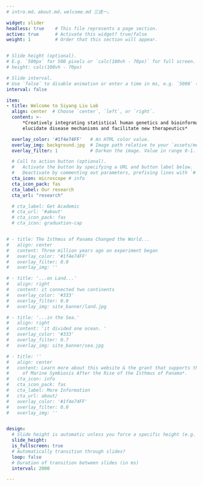 ```yaml
---
# intro.md，about.md，welcome.md 三选一。

widget: slider 
headless: true    # This file represents a page section.
active: true      # Activate this widget? true/false
weight: 1         # Order that this section will appear.


# Slide height (optional).
# E.g. `500px` for 500 pixels or `calc(100vh - 70px)` for full screen.
# height: calc(100vh - 70px)

# Slide interval.
# Use `false` to disable animation or enter a time in ms, e.g. `5000` (5s).
interval: false

item:
- title: Welcome to Siyang Liu Lab
  align: center  # Choose `center`, `left`, or `right`.
  content: >-
      *Creatively integrating statistical human genetics and bioinformatics to
      elucidate disease mechanisms and facilitate new therapeutics*

  overlay_color: '#1f4e74FF'   # An HTML color value.
  overlay_img: background.jpg  # Image path relative to your `assets/media/` folder.
  overlay_filter: 1            # Darken the image. Value in range 0-1.

  # Call to action button (optional).
  #   Activate the button by specifying a URL and button label below.
  #   Deactivate by commenting out parameters, prefixing lines with `#`
  cta_icon: microscope # info
  cta_icon_pack: fas
  cta_label: Our research
  cta_url: "research"

  # cta_label: Get Academic
  # cta_url: '#about'
  # cta_icon_pack: fas
  # cta_icon: graduation-cap


# - title: The Isthmus of Panama Changed the World...
#   align: center 
#   content: Three million years ago an experiment began
#   overlay_color: '#1f4e74FF'
#   overlay_filter: 0.0
#   overlay_img: ''

# - title: '...on Land...'
#   align: right 
#   content: it connected two continents
#   overlay_color: '#333'
#   overlay_filter: 0.0
#   overlay_img: site_banner/land.jpg

# - title: '...in the Sea.'
#   align: right 
#   content: 'it divided one ocean. '
#   overlay_color: '#333'
#   overlay_filter: 0.7
#   overlay_img: site_banner/sea.jpg

# - title: ''
#   align: center 
#   content: Learn more about this website & the grant that supports the work---*Divergence
#     of Marine Symbiosis After the Rise of the Isthmus of Panama*.
#   cta_icon: info
#   cta_icon_pack: fas
#   cta_label: More Information
#   cta_url: about/
#   overlay_color: '#1f4e74FF'
#   overlay_filter: 0.0
#   overlay_img: ''


design:
  # Slide height is automatic unless you force a specific height (e.g. '400px')
  slide_height:
  is_fullscreen: true
  # Automatically transition through slides?
  loop: false
  # Duration of transition between slides (in ms)
  interval: 2000

---
```



